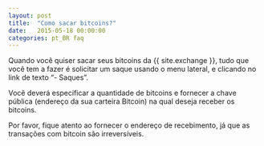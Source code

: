 ```yaml
---
layout: post
title:  "Como sacar bitcoins?"
date:   2015-05-18 00:00:00
categories: pt_BR faq
---
```


Quando você quiser sacar seus bitcoins da {{ site.exchange }}, tudo que você tem a fazer é solicitar um saque usando o menu lateral, e clicando no link de texto “- Saques”.

Você deverá especificar a quantidade de bitcoins e fornecer a chave pública (endereço da sua carteira Bitcoin) na qual deseja receber os bitcoins.

Por favor, fique atento ao fornecer o endereço de recebimento, já que as transações com bitcoin são irreversíveis. 
